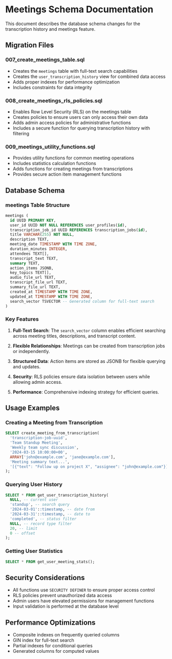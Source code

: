 # Meetings Schema Documentation

This document describes the database schema changes for the transcription history and meetings feature.

## Migration Files

### 007_create_meetings_table.sql
- Creates the `meetings` table with full-text search capabilities
- Creates the `user_transcription_history` view for combined data access
- Adds proper indexes for performance optimization
- Includes constraints for data integrity

### 008_create_meetings_rls_policies.sql
- Enables Row Level Security (RLS) on the meetings table
- Creates policies to ensure users can only access their own data
- Adds admin access policies for administrative functions
- Includes a secure function for querying transcription history with filtering

### 009_meetings_utility_functions.sql
- Provides utility functions for common meeting operations
- Includes statistics calculation functions
- Adds functions for creating meetings from transcriptions
- Provides secure action item management functions

## Database Schema

### meetings Table Structure

```sql
meetings (
  id UUID PRIMARY KEY,
  user_id UUID NOT NULL REFERENCES user_profiles(id),
  transcription_job_id UUID REFERENCES transcription_jobs(id),
  title VARCHAR(255) NOT NULL,
  description TEXT,
  meeting_date TIMESTAMP WITH TIME ZONE,
  duration_minutes INTEGER,
  attendees TEXT[],
  transcript_text TEXT,
  summary TEXT,
  action_items JSONB,
  key_topics TEXT[],
  audio_file_url TEXT,
  transcript_file_url TEXT,
  summary_file_url TEXT,
  created_at TIMESTAMP WITH TIME ZONE,
  updated_at TIMESTAMP WITH TIME ZONE,
  search_vector TSVECTOR -- Generated column for full-text search
)
```

### Key Features

1. **Full-Text Search**: The `search_vector` column enables efficient searching across meeting titles, descriptions, and transcript content.

2. **Flexible Relationships**: Meetings can be created from transcription jobs or independently.

3. **Structured Data**: Action items are stored as JSONB for flexible querying and updates.

4. **Security**: RLS policies ensure data isolation between users while allowing admin access.

5. **Performance**: Comprehensive indexing strategy for efficient queries.

## Usage Examples

### Creating a Meeting from Transcription
```sql
SELECT create_meeting_from_transcription(
  'transcription-job-uuid',
  'Team Standup Meeting',
  'Weekly team sync discussion',
  '2024-03-15 10:00:00+00',
  ARRAY['john@example.com', 'jane@example.com'],
  'Meeting summary text...',
  '[{"text": "Follow up on project X", "assignee": "john@example.com"}]'::jsonb
);
```

### Querying User History
```sql
SELECT * FROM get_user_transcription_history(
  NULL, -- current user
  'standup', -- search query
  '2024-03-01'::timestamp, -- date from
  '2024-03-31'::timestamp, -- date to
  'completed', -- status filter
  NULL, -- record type filter
  20, -- limit
  0 -- offset
);
```

### Getting User Statistics
```sql
SELECT * FROM get_user_meeting_stats();
```

## Security Considerations

- All functions use `SECURITY DEFINER` to ensure proper access control
- RLS policies prevent unauthorized data access
- Admin users have elevated permissions for management functions
- Input validation is performed at the database level

## Performance Optimizations

- Composite indexes on frequently queried columns
- GIN index for full-text search
- Partial indexes for conditional queries
- Generated columns for computed values